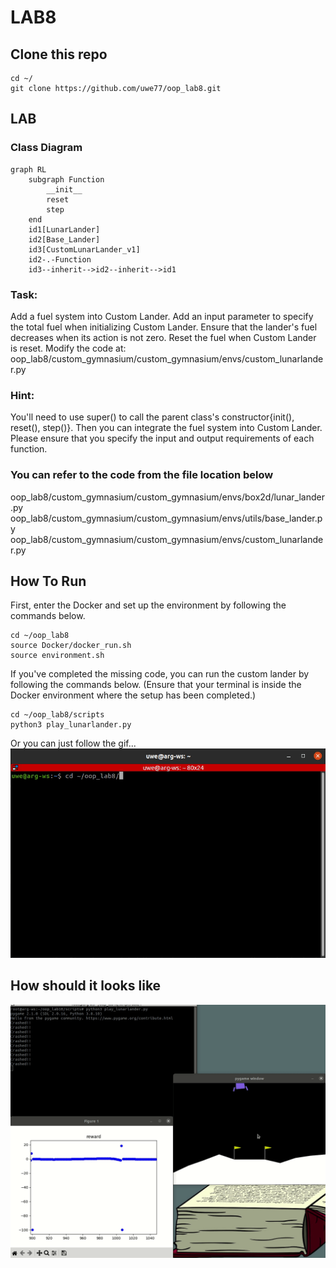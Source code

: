 # LAB8

## Clone this repo
```
cd ~/
git clone https://github.com/uwe77/oop_lab8.git
```
## LAB
### Class Diagram

```mermaid
graph RL
    subgraph Function
        __init__
        reset
        step
    end
    id1[LunarLander]
    id2[Base_Lander]
    id3[CustomLunarLander_v1]
    id2-.-Function
    id3--inherit-->id2--inherit-->id1
```
### Task:
Add a fuel system into Custom Lander.
Add an input parameter to specify the total fuel when initializing Custom Lander.
Ensure that the lander's fuel decreases when its action is not zero.
Reset the fuel when Custom Lander is reset.
Modify the code at:
oop_lab8/custom_gymnasium/custom_gymnasium/envs/custom_lunarlander.py

### Hint:
You'll need to use super() to call the parent class's constructor{init(), reset(), step()}.
Then you can integrate the fuel system into Custom Lander.
Please ensure that you specify the input and output requirements of each function.

### You can refer to the code from the file location below
oop_lab8/custom_gymnasium/custom_gymnasium/envs/box2d/lunar_lander.py
oop_lab8/custom_gymnasium/custom_gymnasium/envs/utils/base_lander.py
oop_lab8/custom_gymnasium/custom_gymnasium/envs/custom_lunarlander.py

## How To Run
First, enter the Docker and set up the environment by following the commands below.
```
cd ~/oop_lab8
source Docker/docker_run.sh
source environment.sh
```
If you've completed the missing code, you can run the custom lander by following the commands below.
(Ensure that your terminal is inside the Docker environment where the setup has been completed.)
```
cd ~/oop_lab8/scripts
python3 play_lunarlander.py
```
Or you can just follow the gif...
<img src="./images/howtolaunch.gif"/>

## How should it looks like
<img src="./images/customlander.gif"/>